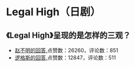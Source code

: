 # Legal High（日剧）
## 《Legal High》呈现的是怎样的三观？
- [赵不明的回答](https://www.zhihu.com/question/28226028/answer/44743695),点赞数：26260，评论数：851
- [逻格斯的回答](https://www.zhihu.com/question/28226028/answer/57796644),点赞数：12847，评论数：511
